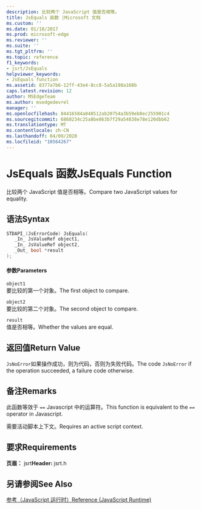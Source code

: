 ```yaml
---
description: 比较两个 JavaScript 值是否相等。
title: JsEquals 函数 |Microsoft 文档
ms.custom: ''
ms.date: 01/18/2017
ms.prod: microsoft-edge
ms.reviewer: ''
ms.suite: ''
ms.tgt_pltfrm: ''
ms.topic: reference
f1_keywords:
- jsrt/JsEquals
helpviewer_keywords:
- JsEquals function
ms.assetid: 8377a7b6-12ff-43e4-8cc8-5a5a198a168b
caps.latest.revision: 12
author: MSEdgeTeam
ms.author: msedgedevrel
manager: ''
ms.openlocfilehash: 84416584a048512ab20754a3b59eb8ec255901c4
ms.sourcegitcommit: 6860234c25a8be863b7f29a54838e78e120dbb62
ms.translationtype: MT
ms.contentlocale: zh-CN
ms.lasthandoff: 04/09/2020
ms.locfileid: "10564267"
---
```

# <span data-ttu-id="e1780-103">JsEquals 函数</span><span class="sxs-lookup"><span data-stu-id="e1780-103">JsEquals Function</span></span>
<span data-ttu-id="e1780-104">比较两个 JavaScript 值是否相等。</span><span class="sxs-lookup"><span data-stu-id="e1780-104">Compare two JavaScript values for equality.</span></span>  
  
## <span data-ttu-id="e1780-105">语法</span><span class="sxs-lookup"><span data-stu-id="e1780-105">Syntax</span></span>  
  
```cpp  
STDAPI_(JsErrorCode) JsEquals(  
   _In_ JsValueRef object1,  
   _In_ JsValueRef object2,  
   _Out_ bool *result  
);  
```  
  
#### <span data-ttu-id="e1780-106">参数</span><span class="sxs-lookup"><span data-stu-id="e1780-106">Parameters</span></span>  
 `object1`  
 <span data-ttu-id="e1780-107">要比较的第一个对象。</span><span class="sxs-lookup"><span data-stu-id="e1780-107">The first object to compare.</span></span>  
  
 `object2`  
 <span data-ttu-id="e1780-108">要比较的第二个对象。</span><span class="sxs-lookup"><span data-stu-id="e1780-108">The second object to compare.</span></span>  
  
 `result`  
 <span data-ttu-id="e1780-109">值是否相等。</span><span class="sxs-lookup"><span data-stu-id="e1780-109">Whether the values are equal.</span></span>  
  
## <span data-ttu-id="e1780-110">返回值</span><span class="sxs-lookup"><span data-stu-id="e1780-110">Return Value</span></span>  
 <span data-ttu-id="e1780-111">`JsNoError`如果操作成功，则为代码，否则为失败代码。</span><span class="sxs-lookup"><span data-stu-id="e1780-111">The code `JsNoError` if the operation succeeded, a failure code otherwise.</span></span>  
  
## <span data-ttu-id="e1780-112">备注</span><span class="sxs-lookup"><span data-stu-id="e1780-112">Remarks</span></span>  
 <span data-ttu-id="e1780-113">此函数等效于 `==` Javascript 中的运算符。</span><span class="sxs-lookup"><span data-stu-id="e1780-113">This function is equivalent to the `==` operator in Javascript.</span></span>  
  
 <span data-ttu-id="e1780-114">需要活动脚本上下文。</span><span class="sxs-lookup"><span data-stu-id="e1780-114">Requires an active script context.</span></span>  
  
## <span data-ttu-id="e1780-115">要求</span><span class="sxs-lookup"><span data-stu-id="e1780-115">Requirements</span></span>  
 <span data-ttu-id="e1780-116">**页眉：** jsrt</span><span class="sxs-lookup"><span data-stu-id="e1780-116">**Header:** jsrt.h</span></span>  
  
## <span data-ttu-id="e1780-117">另请参阅</span><span class="sxs-lookup"><span data-stu-id="e1780-117">See Also</span></span>  
 [<span data-ttu-id="e1780-118">参考（JavaScript 运行时）</span><span class="sxs-lookup"><span data-stu-id="e1780-118">Reference (JavaScript Runtime)</span></span>](../chakra-hosting/reference-javascript-runtime.md)